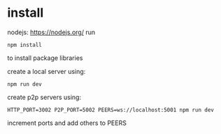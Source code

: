 # install

nodejs: https://nodejs.org/
run

```
npm install
```

to install package libraries

create a local server using:

```
npm run dev
```

create p2p servers using:

```
HTTP_PORT=3002 P2P_PORT=5002 PEERS=ws://localhost:5001 npm run dev
```

increment ports and add others to PEERS
